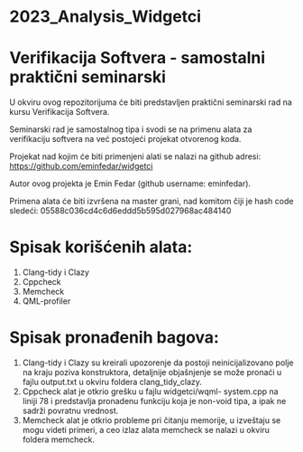 # 2023_Analysis_Widgetci

# Verifikacija Softvera - samostalni praktični seminarski
U okviru ovog repozitorijuma će biti predstavljen praktični seminarski rad na kursu Verifikacija Softvera.

Seminarski rad je samostalnog tipa i svodi se na primenu alata za verifikaciju softvera na već postojeći projekat otvorenog koda.

Projekat nad kojim će biti primenjeni alati se nalazi na github adresi: https://github.com/eminfedar/widgetci

Autor ovog projekta je Emin Fedar (github username: eminfedar).

Primena alata će biti izvršena na master grani, nad komitom čiji je hash code sledeći: 05588c036cd4c6d6eddd5b595d027968ac484140

# Spisak korišćenih alata:
  1. Clang-tidy i Clazy
  2. Cppcheck
  3. Memcheck
  4. QML-profiler


# Spisak pronađenih bagova:
  1. Clang-tidy i Clazy su kreirali upozorenje da postoji neinicijalizovano polje na kraju poziva konstruktora, detaljnije objašnjenje se može pronaći u fajlu output.txt u okviru foldera clang_tidy_clazy.
  2. Cppcheck alat je otkrio grešku u fajlu widgetci/wqml- system.cpp na liniji 78 i predstavlja pronadenu funkciju koja je non-void tipa, a ipak ne sadrži povratnu vrednost.
  3. Memcheck alat je otkrio probleme pri čitanju memorije, u izveštaju se mogu videti primeri, a ceo izlaz alata memcheck se nalazi u okviru foldera memcheck.
